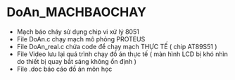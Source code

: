 # DoAn_MACHBAOCHAY
* Mạch báo cháy sử dụng chip vi xử lý 8051
* File DoAn.c chạy mạch mô phỏng PROTEUS
* File DoAn_real.c chứa code để chạy mạch THỰC TẾ ( chip AT89S51 )
* File Video lưu lại quá trình chạy đồ án thực tế ( màn hình LCD bị khó nhìn do thiết bị quay bắt sáng không ổn định ) 
* File .doc báo cáo đồ án môn học
